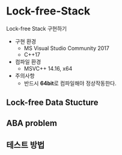 # Lock-free-Stack
Lock-free Stack 구현하기
- 구현 환경
  - MS Visual Studio Community 2017
  - C++17
- 컴파일 환경
  - MSVC++ 14.16, x64
- 주의사항
  - 반드시 **64bit**로 컴파일해야 정상작동한다.
  
## Lock-free Data Stucture
## ABA problem
## 테스트 방법
